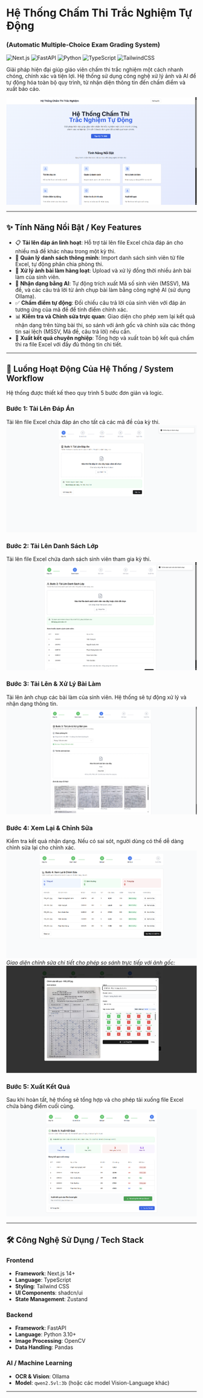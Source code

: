 # Hệ Thống Chấm Thi Trắc Nghiệm Tự Động
### (Automatic Multiple-Choice Exam Grading System)

![Next.js](https://img.shields.io/badge/Next-black?style=for-the-badge&logo=next.js&logoColor=white) ![FastAPI](https://img.shields.io/badge/FastAPI-009688?style=for-the-badge&logo=fastapi&logoColor=white) ![Python](https.img.shields.io/badge/Python-3776AB?style=for-the-badge&logo=python&logoColor=white) ![TypeScript](https://img.shields.io/badge/TypeScript-3178C6?style=for-the-badge&logo=typescript&logoColor=white) ![TailwindCSS](https://img.shields.io/badge/Tailwind_CSS-38B2AC?style=for-the-badge&logo=tailwind-css&logoColor=white)

Giải pháp hiện đại giúp giáo viên chấm thi trắc nghiệm một cách nhanh chóng, chính xác và tiện lợi. Hệ thống sử dụng công nghệ xử lý ảnh và AI để tự động hóa toàn bộ quy trình, từ nhận diện thông tin đến chấm điểm và xuất báo cáo.

![Trang chủ hệ thống](docs/images/screenshot-homepage.png)

---

## ✨ Tính Năng Nổi Bật / Key Features

-   📋 **Tải lên đáp án linh hoạt**: Hỗ trợ tải lên file Excel chứa đáp án cho nhiều mã đề khác nhau trong một kỳ thi.
-   👥 **Quản lý danh sách thông minh**: Import danh sách sinh viên từ file Excel, tự động phân chia phòng thi.
-   📸 **Xử lý ảnh bài làm hàng loạt**: Upload và xử lý đồng thời nhiều ảnh bài làm của sinh viên.
-   🤖 **Nhận dạng bằng AI**: Tự động trích xuất Mã số sinh viên (MSSV), Mã đề, và các câu trả lời từ ảnh chụp bài làm bằng công nghệ AI (sử dụng Ollama).
-   ✅ **Chấm điểm tự động**: Đối chiếu câu trả lời của sinh viên với đáp án tương ứng của mã đề để tính điểm chính xác.
-   📊 **Kiểm tra và Chỉnh sửa trực quan**: Giao diện cho phép xem lại kết quả nhận dạng trên từng bài thi, so sánh với ảnh gốc và chỉnh sửa các thông tin sai lệch (MSSV, Mã đề, câu trả lời) nếu cần.
-   📄 **Xuất kết quả chuyên nghiệp**: Tổng hợp và xuất toàn bộ kết quả chấm thi ra file Excel với đầy đủ thông tin chi tiết.

---

## 🚀 Luồng Hoạt Động Của Hệ Thống / System Workflow

Hệ thống được thiết kế theo quy trình 5 bước đơn giản và logic.

### Bước 1: Tải Lên Đáp Án
Tải lên file Excel chứa đáp án cho tất cả các mã đề của kỳ thi.
![Bước 1: Tải Lên Đáp Án](docs/images/screenshot-step1-answer.png)

### Bước 2: Tải Lên Danh Sách Lớp
Tải lên file Excel chứa danh sách sinh viên tham gia kỳ thi.
![Bước 2: Tải Lên Danh Sách Lớp](docs/images/screenshot-step2-students.png)

### Bước 3: Tải Lên & Xử Lý Bài Làm
Tải lên ảnh chụp các bài làm của sinh viên. Hệ thống sẽ tự động xử lý và nhận dạng thông tin.
![Bước 3: Tải Lên & Xử Lý Bài Làm](docs/images/screenshot-step3-upload.png)

### Bước 4: Xem Lại & Chỉnh Sửa
Kiểm tra kết quả nhận dạng. Nếu có sai sót, người dùng có thể dễ dàng chỉnh sửa lại cho chính xác.
![Bước 4: Xem Lại & Chỉnh Sửa](docs/images/screenshot-step4-review.png)
*Giao diện chỉnh sửa chi tiết cho phép so sánh trực tiếp với ảnh gốc:*
![Giao diện chỉnh sửa chi tiết](docs/images/screenshot-step4-edit-modal.png)

### Bước 5: Xuất Kết Quả
Sau khi hoàn tất, hệ thống sẽ tổng hợp và cho phép tải xuống file Excel chứa bảng điểm cuối cùng.
![Bước 5: Xuất Kết Quả](docs/images/screenshot-step5-export.png)

---

## 🛠️ Công Nghệ Sử Dụng / Tech Stack

### Frontend
-   **Framework**: Next.js 14+
-   **Language**: TypeScript
-   **Styling**: Tailwind CSS
-   **UI Components**: shadcn/ui
-   **State Management**: Zustand

### Backend
-   **Framework**: FastAPI
-   **Language**: Python 3.10+
-   **Image Processing**: OpenCV
-   **Data Handling**: Pandas

### AI / Machine Learning
-   **OCR & Vision**: Ollama
-   **Model**: `qwen2.5vl:3b` (hoặc các model Vision-Language khác)

---

